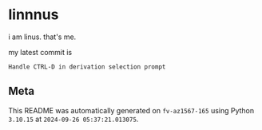 # linnnus

i am linus. that's me.

my latest commit is

```
Handle CTRL-D in derivation selection prompt
```

## Meta

This README was automatically generated on `fv-az1567-165` using Python
`3.10.15` at `2024-09-26 05:37:21.013075`.
